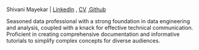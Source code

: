 Shivani Mayekar | [LinkedIn](https://www.linkedin.com/in/shivanimayekar/) , [CV](https://docs.google.com/document/d/12H4zdnMnPHcLtJWuSrEtgUcgAKuMJnjw) ,[Github](https://github.com/ShivaniDM)

Seasoned data professional with a strong foundation in data engineering and analysis, coupled with a knack for effective technical communication. 
Proficient in creating comprehensive documentation and informative tutorials to simplify complex concepts for diverse audiences.
